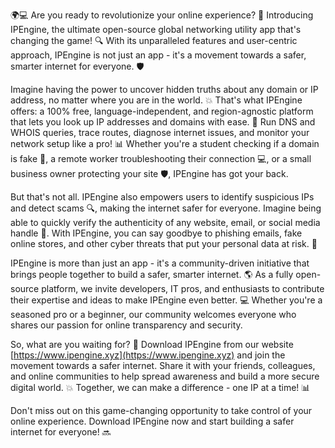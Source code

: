 🌍💻 Are you ready to revolutionize your online experience? 🚀 Introducing IPEngine, the ultimate open-source global networking utility app that's changing the game! 🔍 With its unparalleled features and user-centric approach, IPEngine is not just an app - it's a movement towards a safer, smarter internet for everyone. 🛡️

Imagine having the power to uncover hidden truths about any domain or IP address, no matter where you are in the world. 💥 That's what IPEngine offers: a 100% free, language-independent, and region-agnostic platform that lets you look up IP addresses and domains with ease. 🔎 Run DNS and WHOIS queries, trace routes, diagnose internet issues, and monitor your network setup like a pro! 📊 Whether you're a student checking if a domain is fake 🤔, a remote worker troubleshooting their connection 💻, or a small business owner protecting your site 🛡️, IPEngine has got your back.

But that's not all. IPEngine also empowers users to identify suspicious IPs and detect scams 🔍, making the internet safer for everyone. Imagine being able to quickly verify the authenticity of any website, email, or social media handle 💯. With IPEngine, you can say goodbye to phishing emails, fake online stores, and other cyber threats that put your personal data at risk. 🚫

IPEngine is more than just an app - it's a community-driven initiative that brings people together to build a safer, smarter internet. 🌎 As a fully open-source platform, we invite developers, IT pros, and enthusiasts to contribute their expertise and ideas to make IPEngine even better. 💻 Whether you're a seasoned pro or a beginner, our community welcomes everyone who shares our passion for online transparency and security.

So, what are you waiting for? 🤔 Download IPEngine from our website [https://www.ipengine.xyz](https://www.ipengine.xyz) and join the movement towards a safer internet. Share it with your friends, colleagues, and online communities to help spread awareness and build a more secure digital world. 💥 Together, we can make a difference - one IP at a time! 📊

Don't miss out on this game-changing opportunity to take control of your online experience. Download IPEngine now and start building a safer internet for everyone! 🔜